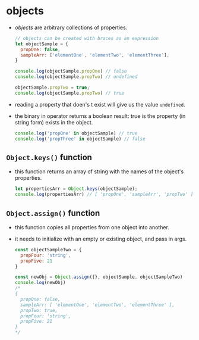 # objects

+ _objects_ are arbitrary collections of properties.

  ```javascript
  // objects can be created with braces as an expression
  let objectSample = {
    propOne: false,
    sampleArr: ['elementOne', 'elementTwo', 'elementThree'],
  }

  console.log(objectSample.propOne) // false
  console.log(objectSample.propTwo) // undefined

  objectSample.propTwo = true;
  console.log(objectSample.propTwo) // true
  ```

+ reading a property that doen's t exist will give us the value `undefined`.
+ the binary in operator returns a boolean result: true is the property (in string form) exists in the object.

  ```javascript
  console.log('propOne' in objectSample) // true
  console.log('propThree' in objectSample) // false
  ```

## `Object.keys()` function

+ this function returns an array of string with the names of the object's properties.

  ```javascript
  let propertiesArr = Object.keys(objectSample);
  console.log(propertiesArr) // [ 'propOne', 'sampleArr', 'propTwo' ]
  ```

## `Object.assign()` function

+ this function copies all properties from one object into another.
+ it needs to initialize with an empty or existing object, and pass in args.

  ```javascript
  const objectSampleTwo = {
    propFour: 'string',
    propFive: 21
  }

  const newObj = Object.assign({}, objectSample, objectSampleTwo)
  console.log(newObj)
  /*
  {
    propOne: false,
    sampleArr: [ 'elementOne', 'elementTwo', 'elementThree' ],
    propTwo: true,
    propFour: 'string',
    propFive: 21
  }
  */
  ```
  